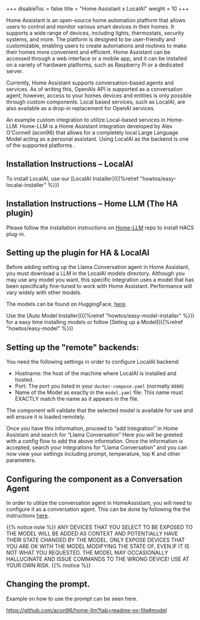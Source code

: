 
+++
disableToc = false
title = "Home Assistant x LocalAI"
weight = 10
+++

Home Assistant is an open-source home automation platform that allows users to control and monitor various smart devices in their homes. It supports a wide range of devices, including lights, thermostats, security systems, and more. The platform is designed  to be user-friendly and customizable, enabling users to create automations and routines to make their homes more convenient and efficient. Home Assistant can be accessed through a web interface or a mobile app, and it can be installed on a variety of hardware platforms, such as Raspberry Pi or a dedicated server.

Currently, Home Assistant supports conversation-based agents and services. As of writing this, OpenAIs API is supported as a conversation agent; however, access to your homes devices and entities is only possible through custom components. Local based services, such as LocalAI, are also available as a drop-in replacement for OpenAI services.

An example custom integration to utilize Local-based services in Home-LLM. Home-LLM is a Home Assistant integration developed by Alex O'Connell (acon96) that allows for a completely local Large Language Model acting as a personal assistant. Using LocalAI as the backend is one of the supported platforms .

## Installation Instructions – LocalAI

To install LocalAI, use our [LocalAI Installer]({{%relref "howtos/easy-localai-installer" %}})

## Installation Instructions – Home LLM (The HA plugin)


Please follow the installation instructions on [Home-LLM](https://github.com/acon96/home-llm?tab=readme-ov-file#installing-with-hacs) repo to install HACS plug-in.

## Setting up the plugin for HA & LocalAI

Before adding setting up the Llama Conversation agent in Home Assistant, you must download a LLM in the LocalAI models directory. Although you may use any model you want, this specific integration uses a model that has been specifically fine-tuned to work with Home Assistant. Performance will vary widely with other models.

The models can be found on HuggingFace, [here](https://huggingface.co/acon96).

Use the [Auto Model Installer]({{%relref "howtos/easy-model-installer" %}}) for a easy time installing models or follow [Seting up a Model]({{%relref "howtos/easy-model" %}})

## Setting up the "remote" backends:

You need the following settings in order to configure LocalAI backend:

- Hostname: the host of the machine where LocalAI is installed and hosted.
- Port: The port you listed in your ``docker-compose.yaml`` (normally ``8080``)
- Name of the Model as exactly in the `model.yaml` file: This name must EXACTLY match the name as it appears in the file.

The component will validate that the selected model is available for use and will ensure it is loaded remotely.

Once you have this information, proceed to “add Integration” in Home Assistant and search for “Llama Conversation” Here you will be greeted with a config flow to add the above information. Once the information is accepted, search your integrations for “Llama Conversation” and you can now view your settings including prompt, temperature, top K and other parameters.

## Configuring the component as a Conversation Agent

In order to utilize the conversation agent in HomeAssistant, you will need to configure it as a conversation agent. This can be done by following the the instructions [here](https://github.com/acon96/home-llm?tab=readme-ov-file#configuring-the-component-as-a-conversation-agent).

{{% notice note %}}
ANY DEVICES THAT YOU SELECT TO BE EXPOSED TO THE MODEL WILL BE ADDED AS CONTEXT AND POTENTIALLY HAVE THEIR STATE CHANGED BY THE MODEL. ONLY EXPOSE DEVICES THAT YOU ARE OK WITH THE MODEL MODIFYING THE STATE OF, EVEN IF IT IS NOT WHAT YOU REQUESTED. THE MODEL MAY OCCASIONALLY HALLUCINATE AND ISSUE COMMANDS TO THE WRONG DEVICE! USE AT YOUR OWN RISK.
{{% /notice %}}

## Changing the prompt.

Example on how to use the prompt can be seen here.

https://github.com/acon96/home-llm?tab=readme-ov-file#model
